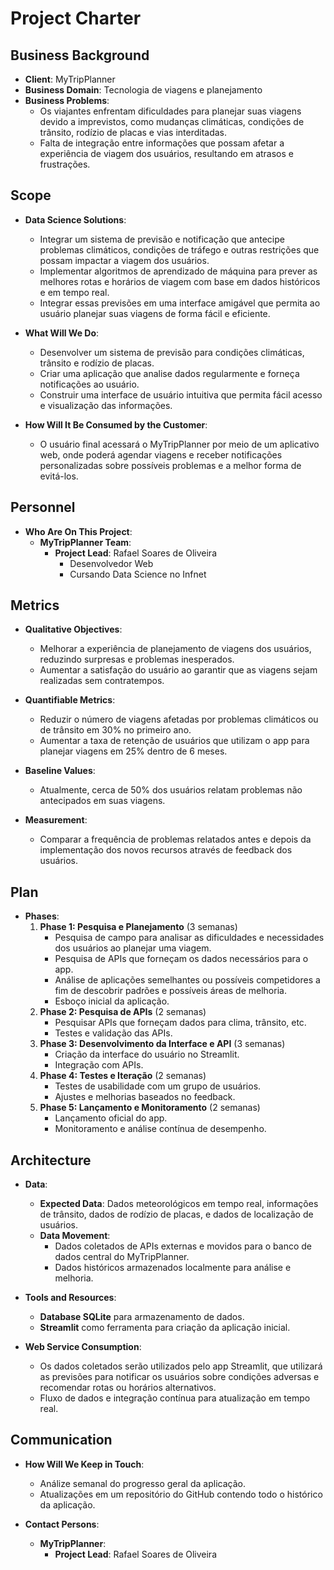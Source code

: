 # Project Charter

## Business Background

* **Client**: MyTripPlanner
* **Business Domain**: Tecnologia de viagens e planejamento
* **Business Problems**:
  * Os viajantes enfrentam dificuldades para planejar suas viagens devido a imprevistos, como mudanças climáticas, condições de trânsito, rodízio de placas e vias interditadas.
  * Falta de integração entre informações que possam afetar a experiência de viagem dos usuários, resultando em atrasos e frustrações.

## Scope

* **Data Science Solutions**:
  * Integrar um sistema de previsão e notificação que antecipe problemas climáticos, condições de tráfego e outras restrições que possam impactar a viagem dos usuários.
  * Implementar algoritmos de aprendizado de máquina para prever as melhores rotas e horários de viagem com base em dados históricos e em tempo real.
  * Integrar essas previsões em uma interface amigável que permita ao usuário planejar suas viagens de forma fácil e eficiente.

* **What Will We Do**:
  * Desenvolver um sistema de previsão para condições climáticas, trânsito e rodízio de placas.
  * Criar uma aplicação que analise dados regularmente e forneça notificações ao usuário.
  * Construir uma interface de usuário intuitiva que permita fácil acesso e visualização das informações.

* **How Will It Be Consumed by the Customer**:
  * O usuário final acessará o MyTripPlanner por meio de um aplicativo web, onde poderá agendar viagens e receber notificações personalizadas sobre possíveis problemas e a melhor forma de evitá-los.

## Personnel

* **Who Are On This Project**:
  * **MyTripPlanner Team**:
    * **Project Lead**: Rafael Soares de Oliveira
        * Desenvolvedor Web
        * Cursando Data Science no Infnet

## Metrics

* **Qualitative Objectives**:
  * Melhorar a experiência de planejamento de viagens dos usuários, reduzindo surpresas e problemas inesperados.
  * Aumentar a satisfação do usuário ao garantir que as viagens sejam realizadas sem contratempos.

* **Quantifiable Metrics**:
  * Reduzir o número de viagens afetadas por problemas climáticos ou de trânsito em 30% no primeiro ano.
  * Aumentar a taxa de retenção de usuários que utilizam o app para planejar viagens em 25% dentro de 6 meses.

* **Baseline Values**:
  * Atualmente, cerca de 50% dos usuários relatam problemas não antecipados em suas viagens.

* **Measurement**:
  * Comparar a frequência de problemas relatados antes e depois da implementação dos novos recursos através de feedback dos usuários.

## Plan

* **Phases**:
  1. **Phase 1: Pesquisa e Planejamento** (3 semanas)
     * Pesquisa de campo para analisar as dificuldades e necessidades dos usuários ao planejar uma viagem.
     * Pesquisa de APIs que forneçam os dados necessários para o app.
     * Análise de aplicações semelhantes ou possíveis competidores a fim de descobrir padrões e possíveis áreas de melhoria.
     * Esboço inicial da aplicação.
  2. **Phase 2: Pesquisa de APIs** (2 semanas)
     * Pesquisar APIs que forneçam dados para clima, trânsito, etc.
     * Testes e validação das APIs.
  3. **Phase 3: Desenvolvimento da Interface e API** (3 semanas)
     * Criação da interface do usuário no Streamlit.
     * Integração com APIs.
  4. **Phase 4: Testes e Iteração** (2 semanas)
     * Testes de usabilidade com um grupo de usuários.
     * Ajustes e melhorias baseados no feedback.
  5. **Phase 5: Lançamento e Monitoramento** (2 semanas)
     * Lançamento oficial do app.
     * Monitoramento e análise contínua de desempenho.

## Architecture

* **Data**:
  * **Expected Data**: Dados meteorológicos em tempo real, informações de trânsito, dados de rodízio de placas, e dados de localização de usuários.
  * **Data Movement**:
    * Dados coletados de APIs externas e movidos para o banco de dados central do MyTripPlanner.
    * Dados históricos armazenados localmente para análise e melhoria.

* **Tools and Resources**:
  * **Database SQLite** para armazenamento de dados.
  * **Streamlit** como ferramenta para criação da aplicação inicial.

* **Web Service Consumption**:
  * Os dados coletados serão utilizados pelo app Streamlit, que utilizará as previsões para notificar os usuários sobre condições adversas e recomendar rotas ou horários alternativos.
  * Fluxo de dados e integração contínua para atualização em tempo real.

## Communication

* **How Will We Keep in Touch**:
  * Análize semanal do progresso geral da aplicação.
  * Atualizações em um repositório do GitHub contendo todo o histórico da aplicação.

* **Contact Persons**:
  * **MyTripPlanner**:
    * **Project Lead**: Rafael Soares de Oliveira

